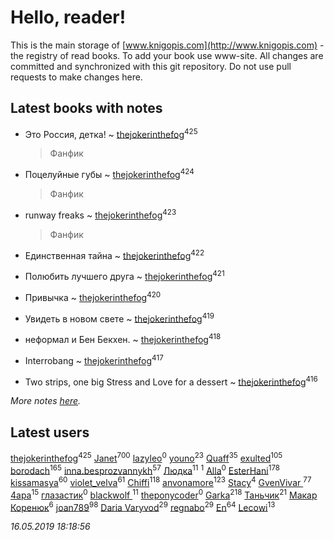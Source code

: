 # Hello, reader!
This is the main storage of [www.knigopis.com](http://www.knigopis.com) - the registry of read books.
To add your book use www-site. All changes are committed and synchronized with this git repository.
Do not use pull requests to make changes here.


## Latest books with notes
* Это Россия, детка! ~ [thejokerinthefog](users/317/317244423-vkontakte)<sup>425</sup>
    > Фанфик

* Поцелуйные губы ~ [thejokerinthefog](users/317/317244423-vkontakte)<sup>424</sup>
    > Фанфик

* runway freaks ~ [thejokerinthefog](users/317/317244423-vkontakte)<sup>423</sup>
    > Фанфик

* Единственная тайна ~ [thejokerinthefog](users/317/317244423-vkontakte)<sup>422</sup>

* Полюбить лучшего друга ~ [thejokerinthefog](users/317/317244423-vkontakte)<sup>421</sup>

* Привычка ~ [thejokerinthefog](users/317/317244423-vkontakte)<sup>420</sup>

* Увидеть в новом свете ~ [thejokerinthefog](users/317/317244423-vkontakte)<sup>419</sup>

* неформал и Бен Бекхен. ~ [thejokerinthefog](users/317/317244423-vkontakte)<sup>418</sup>

* Interrobang ~ [thejokerinthefog](users/317/317244423-vkontakte)<sup>417</sup>

* Two strips, оne big Stress and Love for a dessert ~ [thejokerinthefog](users/317/317244423-vkontakte)<sup>416</sup>


_More notes [here](latest_books_with_notes.md)._


## Latest users
[thejokerinthefog](users/317/317244423-vkontakte)<sup>425</sup> 
[Janet](users/108/108113656204404967440-google)<sup>700</sup> 
[lazyleo](users/116/116845519572391639637-google)<sup>0</sup> 
[youno](users/302/302928912-vkontakte)<sup>23</sup> 
[Quaff](users/122/12267158-vkontakte)<sup>35</sup> 
[exulted](users/100/100599204551896265722-google)<sup>105</sup> 
[borodach](users/157/15706320-vkontakte)<sup>165</sup> 
[inna.besprozvannykh](users/733/73323849-yandex)<sup>57</sup> 
[Людка](users/111/111038749-vkontakte)<sup>11</sup> 
[](users/114/114792281744850455512-google)<sup>1</sup> 
[Alla](users/103/103352250712959229257-google)<sup>0</sup> 
[EsterHani](users/305/30558181-vkontakte)<sup>178</sup> 
[kissamasya](users/684/68439978-vkontakte)<sup>60</sup> 
[violet_velva](users/116/116961712580551399099-google)<sup>61</sup> 
[Chiffi](users/105/105831994080785626680-google)<sup>118</sup> 
[anvonamore](users/595/5957175-vkontakte)<sup>123</sup> 
[Stacy](users/309/30902475-vkontakte)<sup>4</sup> 
[GvenVivar ](users/158/158266434925901-facebook)<sup>77</sup> 
[4apa](users/117/117392596378069249667-google)<sup>15</sup> 
[глазастик](users/115/115257673890455357280-google)<sup>0</sup> 
[blackwolf ](users/236/236639644-vkontakte)<sup>11</sup> 
[theponycoder](users/195/195144442-vkontakte)<sup>0</sup> 
[Garka](users/115/115753719718250012620-google)<sup>218</sup> 
[Таньчик](users/209/2096581563762610-facebook)<sup>21</sup> 
[Макар Коренюк](users/126/126368737-vkontakte)<sup>6</sup> 
[joan789](users/240/2401650-vkontakte)<sup>98</sup> 
[Daria Varyvod](users/829/829893410524253-facebook)<sup>29</sup> 
[regnabo](users/870/870059322-yandex)<sup>29</sup> 
[En](users/333/333646551-vkontakte)<sup>64</sup> 
[Lecowi](users/521/521873425-vkontakte)<sup>13</sup> 


_16.05.2019 18:18:56_
